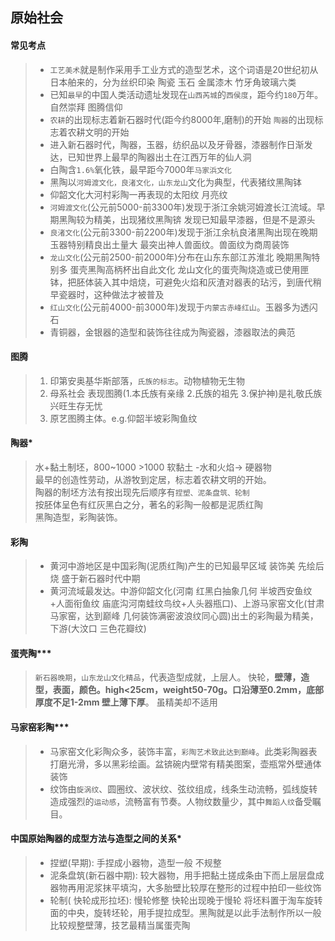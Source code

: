 **原始社会**
----------------------------------------------------------------------------------------

#### 常见考点
> - `工艺美术`就是制作采用手工业方式的造型艺术，这个词语是20世纪初从日本舶来的，分为丝织印染 陶瓷 玉石 金属漆木 竹牙角玻璃六类
> - 已知`最早`的中国人类活动遗址发现在`山西芮城`的`西侯度`，距今约`180`万年。自然崇拜 图腾信仰
> - `农耕`的出现标志着新石器时代(距今约8000年,磨制)的开始 `陶器`的出现标志着农耕文明的开始
> - 进入新石器时代，陶器，玉器，纺织品以及牙骨器，漆器制作日渐发达，已知世界上最早的陶器出土在江西万年的仙人洞
> - 白陶含`1.6%`氧化铁，最早距今7000年`马家浜文化`
> - 黑陶以`河姆渡文化，良渚文化，山东龙山`文化为典型，代表猪纹黑陶钵
> - 仰韶文化大河村彩陶一再表现的太阳纹 月亮纹
> - `河姆渡文化`(公元前5000-前3300年)发现于浙江余姚河姆渡长江流域。早期黑陶较为精美，出现猪纹黑陶锛 发现已知最早漆器，但是不是源头
> - `良渚文化`(公元前3300-前2200年)发现于浙江余杭良渚黑陶出现在晚期 玉器特别精良出土量大 最突出神人兽面纹。兽面纹为商周装饰
> - `龙山文化`(公元前2500-前2000年)分布在山东东部江苏淮北 晚期黑陶特别多 蛋壳黑陶高柄杯出自此文化 龙山文化的蛋壳陶烧造或已使用匣钵，把胚体装入其中焙烧，可避免火焰和灰渣对器表的玷污，到唐代稍早瓷器时，这种做法才被普及
> - `红山文化`(公元前4000-前3000年)发现于`内蒙古赤峰红山`。玉器多为透闪石
> - 青铜器，金银器的造型和装饰往往成为陶瓷器，漆器取法的典范

#### 图腾
> 1. 印第安奥基华斯部落，`氏族的标志`。动物植物无生物  
> 2. 母系社会 表现图腾(1.本氏族有亲缘 2.氏族的祖先 3.保护神)是礼敬氏族兴旺生存无忧
> 3. 原艺图腾主体。e.g.仰韶半坡彩陶鱼纹

#### 陶器*
> 水+黏土制坯，800~1000 >1000 软黏土 -水和火焰-> 硬器物  
> 最早的创造性劳动，从游牧到定居，标志着农耕文明的开始。  
> 陶器的制坯方法有按出现先后顺序有`捏塑、泥条盘筑、轮制`    
> 按胚体呈色有红灰黑白之分，著名的彩陶一般都是泥质红陶  
> 黑陶造型，彩陶装饰。

#### 彩陶 
> - 黄河中游地区是中国彩陶(泥质红陶)产生的已知最早区域 装饰美 先绘后烧 盛于新石器时代中期
> - 黄河流域最发达。中游仰韶文化(河南 红黑白抽象几何 半坡西安鱼纹+人面衔鱼纹 庙底沟河南蛙纹鸟纹+人头器瓶口)、上游马家窑文化(甘肃马家窑，达到巅峰 几何装饰满密波浪纹同心圆)出土的彩陶最为精美，下游(大汶口 三色花瓣纹)

#### 蛋壳陶***
> `新石器晚期`，`山东龙山文化精品`，代表造型成就，上层人。 快轮，__壁薄，造型，表面，颜色。high<25cm，weight50-70g。口沿薄至0.2mm，底部厚度不足1-2mm 壁上薄下厚__。  虽精美却不适用

#### 马家窑彩陶***
> - 马家窑文化彩陶众多，装饰丰富，`彩陶艺术致此达到巅峰`。此类彩陶器表打磨光滑，多以黑彩绘画。盆锛碗内壁常有精美图案，壶瓶常外壁通体装饰  
> - 纹饰由`旋涡纹`、圆圈纹、波状纹、弦纹组成，线条生动流畅，弧线旋转造成强烈的`运动感`，流畅富有节奏。人物纹数量少，其中`舞蹈人纹`备受瞩目。  

#### 中国原始陶器的成型方法与造型之间的关系*
> - 捏塑(早期): 手捏成小器物，造型一般 不规整  
> - 泥条盘筑(新石器中期): 较大器物，用手把黏土搓成条由下而上层层盘成器物再用泥浆抹平填沟，大多胎壁比较厚在整形的过程中拍印一些纹饰
> - 轮制( 快轮成形拉坯): 慢轮修整 快轮出现晚于慢轮 将坯料置于淘车旋转面的中央，旋转坯轮，用手提拉成型。黑陶就是以此手法制作所以一般比较规整壁薄，技艺最精当属蛋壳陶
